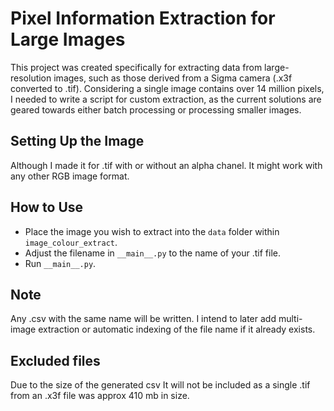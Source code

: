 # Pixel Information Extraction for Large Images

This project was created specifically for extracting data from 
large-resolution images, such as those derived from a Sigma camera 
(.x3f converted to .tif). Considering a single image contains over 
14 million pixels, I needed to write a script for custom extraction, 
as the current solutions are geared towards either batch processing 
or processing smaller images.

## Setting Up the Image
Although I made it for .tif with or without an alpha chanel. It might 
work with any other RGB image format.

## How to Use
- Place the image you wish to extract into the `data` folder within 
  `image_colour_extract`.
- Adjust the filename in `__main__.py` to the name of your .tif file.
- Run `__main__.py`.

## Note
Any .csv with the same name will be written. I intend to later add multi-image 
extraction or automatic indexing of the file name if it already exists.

## Excluded files
Due to the size of the generated csv It will not be included as 
a single .tif from an .x3f file was approx 410 mb in size.